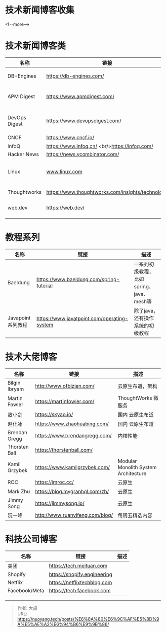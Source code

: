 # 技术新闻博客收集


&lt;!--more--&gt;

# 技术新闻博客类

| 名称          | 链接                                             | 描述                                      |
| ------------- | ------------------------------------------------ | ----------------------------------------- |
| DB-Engines    | https://db-engines.com/                          | 数据库相关、数据库排名                    |
| APM Digest    | https://www.apmdigest.com/                       | APM监控相关资料和新闻、趋势               |
| DevOps Digest | https://www.devopsdigest.com/                    | devops相关资料和新闻、趋势                |
| CNCF          | https://www.cncf.io/                             | 云原生基金会                              |
| InfoQ         | https://www.infoq.cn/ &lt;br/&gt;https://infoq.com/    | InfoQ                                     |
| Hacker News   | https://news.ycombinator.com/                    |                                           |
| Linux         | www.linux.com                                    | topics and blog related with Linux System |
| Thoughtworks  | https://www.thoughtworks.com/insights/technology | Thoughtworks insight                      |
| web.dev       | https://web.dev/                                 | 谷歌web开发网站                           |
|               |                                                  |                                           |

# 教程系列

| 名称              | 链接                                        | 描述                                     |
| ----------------- | ------------------------------------------- | ---------------------------------------- |
| Baeldung          | https://www.baeldung.com/spring-tutorial    | 一系列初级教程，比如spring、java、mesh等 |
| Javapoint系列教程 | https://www.javatpoint.com/operating-system | 除了java，还有操作系统的初级教程         |



# 技术大佬博客

| 名称          | 链接                            | 描述                                 |
| ------------- | ------------------------------- | ------------------------------------ |
| Bilgin Ibryam | http://www.ofbizian.com/        | 云原生布道，架构                     |
| Martin Fowler | https://martinfowler.com/       | ThoughtWorks 微服务                  |
| 敖小剑        | https://skyao.io/               | 国内 云原生布道                      |
| 赵化冰        | https://www.zhaohuabing.com/    | 国内 云原生布道                      |
| Brendan Gregg | https://www.brendangregg.com/   | 内核性能                             |
| Thorsten Ball | https://thorstenball.com/       |                                      |
| Kamil Grzybek | https://www.kamilgrzybek.com/   | Modular Monolith System Architecture |
| ROC           | https://imroc.cc/               | 云原生                               |
| Mark Zhu      | https://blog.mygraphql.com/zh/  | 云原生                               |
| Jimmy Song    | https://jimmysong.io/           | 云原生                               |
| 阮一峰        | http://www.ruanyifeng.com/blog/ | 每周五精选内容                       |

# 科技公司博客

| 名称          | 链接                        | 描述 |
| ------------- | --------------------------- | ---- |
| 美团          | https://tech.meituan.com    |      |
| Shopify       | https://shopify.engineering |      |
| Netflix       | https://netflixtechblog.com |      |
| Facebook/Meta | https://tech.facebook.com   |      |



---

> 作者: 大卓  
> URL: https://nuoyang.tech/posts/%E6%8A%80%E6%9C%AF%E5%8D%9A%E5%AE%A2%E6%94%B6%E9%9B%86/  

